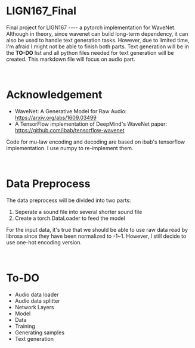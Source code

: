 # LIGN167_Final
Final project for LIGN167 ---- a pytorch implementation for WaveNet.
Although in theory, since wavenet can build long-term dependency, it can also be used to handle text generation tasks. However, due to limited time, I'm afraid I might not be able to finish both parts. Text generation will be in the **TO-DO** list and all python files needed for text generation will be created. This markdown file will focus on audio part.

<br>

# Acknowledgement
 - WaveNet: A Generative Model for Raw Audio: https://arxiv.org/abs/1609.03499<br>
 - A TensorFlow implementation of DeepMind's WaveNet paper: https://github.com/ibab/tensorflow-wavenet

Code for mu-law encoding and decoding are based on ibab's tensorflow implementation. I use numpy to re-implement them.

<br>

# Data Preprocess
The data preprocess will be divided into two parts:<br>
1. Seperate a sound file into several shorter sound file
2. Create a torch.DataLoader to feed the model

For the input data, it's true that we should be able to use raw data read by librosa since they have been normalized to -1~1. However, I still decide to use one-hot encoding version.

<br>

# To-DO
 - Audio data loader
 - Audio data splitter
 - Network Layers
 - Model
 - Data
 - Training
 - Generating samples
 - Text generation
